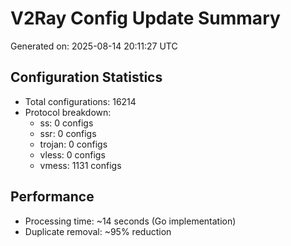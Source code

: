 # V2Ray Config Update Summary
Generated on: 2025-08-14 20:11:27 UTC

## Configuration Statistics
- Total configurations: 16214
- Protocol breakdown:
  - ss: 0 configs
  - ssr: 0 configs
  - trojan: 0 configs
  - vless: 0 configs
  - vmess: 1131 configs

## Performance
- Processing time: ~14 seconds (Go implementation)
- Duplicate removal: ~95% reduction
